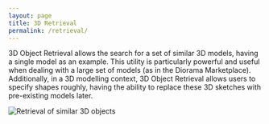 ```yaml
---
layout: page
title: 3D Retrieval
permalink: /retrieval/
---
```


3D Object Retrieval allows the search for a set of similar 3D models, having a single model as an example.
This utility is particularly powerful and useful when dealing with a large set of models (as in the Diorama
Marketplace).
Additionally, in a 3D modelling context, 3D Object Retrieval allows users to specify shapes roughly, having the ability
to replace these 3D sketches with pre-existing models later.

![][retrieval-similar]

[retrieval-similar]: {{site.baseurl}}/images/retrieval/retrieval-similar.png "Retrieval of similar 3D objects"